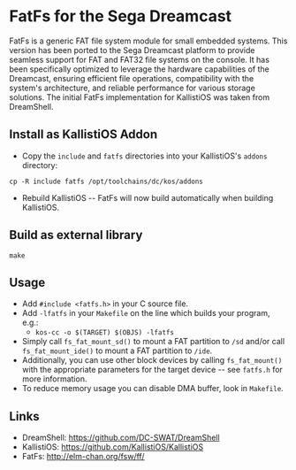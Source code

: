 FatFs for the Sega Dreamcast
==========

FatFs is a generic FAT file system module for small embedded systems. This version has been ported to the Sega Dreamcast platform to provide seamless support for FAT and FAT32 file systems on the console. It has been specifically optimized to leverage the hardware capabilities of the Dreamcast, ensuring efficient file operations, compatibility with the system's architecture, and reliable performance for various storage solutions. The initial FatFs implementation for KallistiOS was taken from DreamShell.

## Install as KallistiOS Addon
- Copy the `include` and `fatfs` directories into your KallistiOS's `addons` directory:
```console
cp -R include fatfs /opt/toolchains/dc/kos/addons
```
- Rebuild KallistiOS -- FatFs will now build automatically when building KallistiOS.

## Build as external library
```console
make
```

## Usage
- Add `#include <fatfs.h>` in your C source file.
- Add `-lfatfs` in your `Makefile` on the line which builds your program, e.g.:
  - `kos-cc -o $(TARGET) $(OBJS) -lfatfs`
- Simply call `fs_fat_mount_sd()` to mount a FAT partition to `/sd` and/or call `fs_fat_mount_ide()` to mount a FAT partition to `/ide`.
- Additionally, you can use other block devices by calling `fs_fat_mount()` with the appropriate parameters for the target device -- see `fatfs.h` for more information.
- To reduce memory usage you can disable DMA buffer, look in `Makefile`.

## Links
- DreamShell: https://github.com/DC-SWAT/DreamShell
- KallistiOS: https://github.com/KallistiOS/KallistiOS
- FatFs: http://elm-chan.org/fsw/ff/
